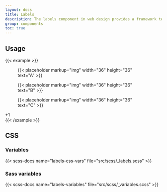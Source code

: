 ```yaml
---
layout: docs
title: Labels
description: The labels component in web design provides a framework to display small images within a structured box layout. It's an efficient method for presenting visual content in a neat, organized, and easily navigable format.
group: components
toc: true
---
```


## Usage

{{< example >}}
<div class="labels">
  <div class="labels-item">
    <figure>{{< placeholder markup="img" width="36" height="36" text="A" >}}</figure>
  </div>
  <div class="labels-item">
    <figure>{{< placeholder markup="img" width="36" height="36" text="B" >}}</figure>
  </div>
  <div class="labels-item">
    <figure>{{< placeholder markup="img" width="36" height="36" text="C" >}}</figure>
  </div>
  <span class="labels-label">+1</span>
</div>
{{< /example >}}

## CSS

### Variables

{{< scss-docs name="labels-css-vars" file="src/scss/_labels.scss" >}}

### Sass variables

{{< scss-docs name="labels-variables" file="src/scss/_variables.scss" >}}
